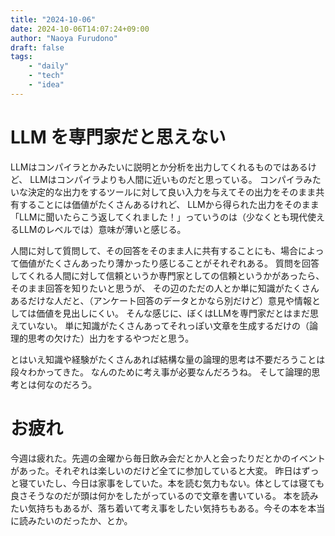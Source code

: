 ```yaml
---
title: "2024-10-06"
date: 2024-10-06T14:07:24+09:00
author: "Naoya Furudono"
draft: false
tags:
    - "daily"
    - "tech"
    - "idea"
---
```


# LLM を専門家だと思えない

LLMはコンパイラとかみたいに説明とか分析を出力してくれるものではあるけど、
LLMはコンパイラよりも人間に近いものだと思っている。
コンパイラみたいな決定的な出力をするツールに対して良い入力を与えてその出力をそのまま共有することには価値がたくさんあるけれど、
LLMから得られた出力をそのまま「LLMに聞いたらこう返してくれました！」っていうのは（少なくとも現代使えるLLMのレベルでは）意味が薄いと感じる。

人間に対して質問して、その回答をそのまま人に共有することにも、場合によって価値がたくさんあったり薄かったり感じることがそれぞれある。
質問を回答してくれる人間に対して信頼というか専門家としての信頼というかがあったら、そのまま回答を知りたいと思うが、
その辺のただの人とか単に知識がたくさんあるだけな人だと、（アンケート回答のデータとかなら別だけど）意見や情報としては価値を見出しにくい。
そんな感じに、ぼくはLLMを専門家だとはまだ思えていない。
単に知識がたくさんあってそれっぽい文章を生成するだけの（論理的思考の欠けた）出力をするやつだと思う。

とはいえ知識や経験がたくさんあれば結構な量の論理的思考は不要だろうことは段々わかってきた。
なんのために考え事が必要なんだろうね。
そして論理的思考とは何なのだろう。

# お疲れ

今週は疲れた。先週の金曜から毎日飲み会だとか人と会ったりだとかのイベントがあった。それぞれは楽しいのだけど全てに参加していると大変。
昨日はずっと寝ていたし、今日は家事をしていた。本を読む気力もない。体としては寝ても良さそうなのだが頭は何かをしたがっているので文章を書いている。
本を読みたい気持ちもあるが、落ち着いて考え事をしたい気持ちもある。今その本を本当に読みたいのだったか、とか。
